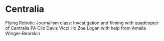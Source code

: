Centralia
=========

Flying Robotic Journalism class: Investigation and filming with quadcopter of Centralia PA
Clio Davis
Vicci Ho
Zoe Logan
with help from Amelia Winger-Bearskin
